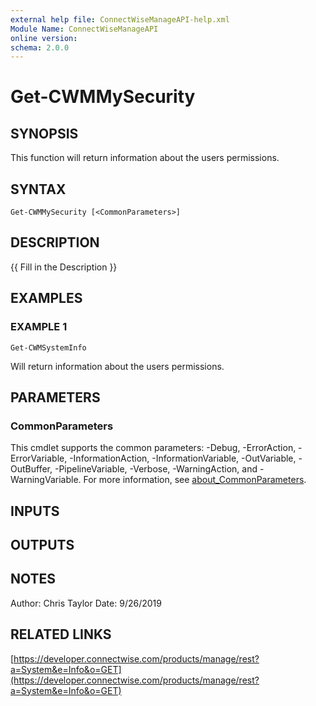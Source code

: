 ```yaml
---
external help file: ConnectWiseManageAPI-help.xml
Module Name: ConnectWiseManageAPI
online version:
schema: 2.0.0
---
```


# Get-CWMMySecurity

## SYNOPSIS
This function will return information about the users permissions.

## SYNTAX

```
Get-CWMMySecurity [<CommonParameters>]
```

## DESCRIPTION
{{ Fill in the Description }}

## EXAMPLES

### EXAMPLE 1
```
Get-CWMSystemInfo
```

Will return information about the users permissions.

## PARAMETERS

### CommonParameters
This cmdlet supports the common parameters: -Debug, -ErrorAction, -ErrorVariable, -InformationAction, -InformationVariable, -OutVariable, -OutBuffer, -PipelineVariable, -Verbose, -WarningAction, and -WarningVariable. For more information, see [about_CommonParameters](http://go.microsoft.com/fwlink/?LinkID=113216).

## INPUTS

## OUTPUTS

## NOTES
Author: Chris Taylor Date: 9/26/2019

## RELATED LINKS

[https://developer.connectwise.com/products/manage/rest?a=System&e=Info&o=GET](https://developer.connectwise.com/products/manage/rest?a=System&e=Info&o=GET)

